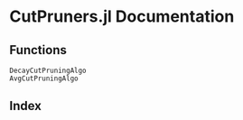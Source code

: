 # CutPruners.jl Documentation

## Functions

```@docs
DecayCutPruningAlgo
AvgCutPruningAlgo
```

## Index

```@index
```
